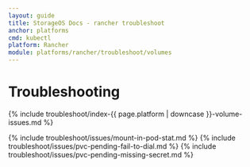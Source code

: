 ```yaml
---
layout: guide
title: StorageOS Docs - rancher troubleshoot
anchor: platforms
cmd: kubectl
platform: Rancher
module: platforms/rancher/troubleshoot/volumes
---
```


# Troubleshooting

{% include troubleshoot/index-{{ page.platform | downcase }}-volume-issues.md %}

{% include troubleshoot/issues/mount-in-pod-stat.md %}
{% include troubleshoot/issues/pvc-pending-fail-to-dial.md %}
{% include troubleshoot/issues/pvc-pending-missing-secret.md %}


